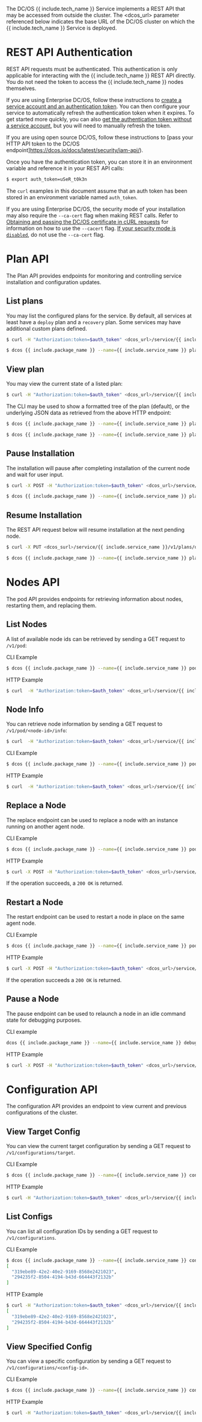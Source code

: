 The DC/OS {{ include.tech_name }} Service implements a REST API that may be accessed from outside the cluster. The <dcos_url> parameter referenced below indicates the base URL of the DC/OS cluster on which the {{ include.tech_name }} Service is deployed.

# REST API Authentication

REST API requests must be authenticated. This authentication is only applicable for interacting with the {{ include.tech_name }} REST API directly. You do not need the token to access the {{ include.tech_name }} nodes themselves.

If you are using Enterprise DC/OS, follow these instructions to [create a service account and an authentication token](https://docs.mesosphere.com/latest/security/service-auth/custom-service-auth/). You can then configure your service to automatically refresh the authentication token when it expires. To get started more quickly, you can also [get the authentication token without a service account](https://docs.mesosphere.com/latest/security/iam-api/), but you will need to manually refresh the token.

If you are using open source DC/OS, follow these instructions to [pass your HTTP API token to the DC/OS endpoint]https://dcos.io/docs/latest/security/iam-api/).

Once you have the authentication token, you can store it in an environment variable and reference it in your REST API calls:

```bash
$ export auth_token=uSeR_t0k3n
```

The `curl` examples in this document assume that an auth token has been stored in an environment variable named `auth_token`.

If you are using Enterprise DC/OS, the security mode of your installation may also require the `--ca-cert` flag when making REST calls. Refer to [Obtaining and passing the DC/OS certificate in cURL requests](https://docs.mesosphere.com/latest/networking/tls-ssl/#get-dcos-cert) for information on how to use the `--cacert` flag. [If your security mode is `disabled`](https://docs.mesosphere.com/latest/networking/tls-ssl/), do not use the `--ca-cert` flag.

# Plan API

The Plan API provides endpoints for monitoring and controlling service installation and configuration updates.

## List plans

You may list the configured plans for the service. By default, all services at least have a `deploy` plan and a `recovery` plan. Some services may have additional custom plans defined.

```bash
$ curl -H "Authorization:token=$auth_token" <dcos_url>/service/{{ include.service_name }}/v1/plans
```

```bash
$ dcos {{ include.package_name }} --name={{ include.service_name }} plan list
```

## View plan

You may view the current state of a listed plan:

```bash
$ curl -H "Authorization:token=$auth_token" <dcos_url>/service/{{ include.service_name }}/v1/plans/<plan>
```

The CLI may be used to show a formatted tree of the plan (default), or the underlying JSON data as retrieved from the above HTTP endpoint:

```bash
$ dcos {{ include.package_name }} --name={{ include.service_name }} plan show <plan>
```

```bash
$ dcos {{ include.package_name }} --name={{ include.service_name }} plan show <plan> --json
```

## Pause Installation

The installation will pause after completing installation of the current node and wait for user input.

```bash
$ curl -X POST -H "Authorization:token=$auth_token" <dcos_url>/service/{{ include.service_name }}/v1/plans/deploy/interrupt
```

```bash
$ dcos {{ include.package_name }} --name={{ include.service_name }} plan pause deploy
```

## Resume Installation

The REST API request below will resume installation at the next pending node.

```bash
$ curl -X PUT <dcos_surl>/service/{{ include.service_name }}/v1/plans/deploy/continue
```

```bash
$ dcos {{ include.package_name }} --name={{ include.service_name }} plan continue deploy
```

# Nodes API

The pod API provides endpoints for retrieving information about nodes, restarting them, and replacing them.

## List Nodes

A list of available node ids can be retrieved by sending a GET request to `/v1/pod`:

CLI Example
```bash
$ dcos {{ include.package_name }} --name={{ include.service_name }} pod list
```

HTTP Example
```bash
$ curl  -H "Authorization:token=$auth_token" <dcos_url>/service/{{ include.service_name }}/v1/pod
```

## Node Info

You can retrieve node information by sending a GET request to `/v1/pod/<node-id>/info`:

```bash
$ curl  -H "Authorization:token=$auth_token" <dcos_url>/service/{{ include.service_name }}/v1/pod/<node-id>/info
```

CLI Example
```bash
$ dcos {{ include.package_name }} --name={{ include.service_name }} pod info journalnode-0
```

HTTP Example
```bash
$ curl  -H "Authorization:token=$auth_token" <dcos_url>/service/{{ include.service_name }}/v1/pod/journalnode-0/info
```

## Replace a Node

The replace endpoint can be used to replace a node with an instance running on another agent node.

CLI Example
```bash
$ dcos {{ include.package_name }} --name={{ include.service_name }} pod replace <node-id>
```

HTTP Example
```bash
$ curl -X POST -H "Authorization:token=$auth_token" <dcos_url>/service/{{ include.service_name }}/v1/pod/<node-id>/replace
```

If the operation succeeds, a `200 OK` is returned.

## Restart a Node

The restart endpoint can be used to restart a node in place on the same agent node.

CLI Example
```bash
$ dcos {{ include.package_name }} --name={{ include.service_name }} pod restart <node-id>
```

HTTP Example
```bash
$ curl -X POST -H "Authorization:token=$auth_token" <dcos_url>/service/{{ include.service_name }}/v1/pod/<node-id>/restart
```

If the operation succeeds a `200 OK` is returned.

## Pause a Node

The pause endpoint can be used to relaunch a node in an idle command state for debugging purposes.

CLI example
```bash
dcos {{ include.package_name }} --name={{ include.service_name }} debug pod pause <node-id>
```

HTTP Example
```bash
$ curl -X POST -H "Authorization:token=$auth_token" <dcos_url>/service/{{ include.service_name }}/v1/pod/<node-id>/pause
```

# Configuration API

The configuration API provides an endpoint to view current and previous configurations of the cluster.

## View Target Config

You can view the current target configuration by sending a GET request to `/v1/configurations/target`.

CLI Example
```bash
$ dcos {{ include.package_name }} --name={{ include.service_name }} config target
```

HTTP Example
```bash
$ curl -H "Authorization:token=$auth_token" <dcos_url>/service/{{ include.service_name }}/v1/configurations/target
```

## List Configs

You can list all configuration IDs by sending a GET request to `/v1/configurations`.

CLI Example
```bash
$ dcos {{ include.package_name }} --name={{ include.service_name }} config list
[
  "319ebe89-42e2-40e2-9169-8568e2421023",
  "294235f2-8504-4194-b43d-664443f2132b"
]
```

HTTP Example
```bash
$ curl -H "Authorization:token=$auth_token" <dcos_url>/service/{{ include.service_name }}/v1/configurations
[
  "319ebe89-42e2-40e2-9169-8568e2421023",
  "294235f2-8504-4194-b43d-664443f2132b"
]
```

## View Specified Config

You can view a specific configuration by sending a GET request to `/v1/configurations/<config-id>`.

CLI Example
```bash
$ dcos {{ include.package_name }} --name={{ include.service_name }} config show 9a8d4308-ab9d-4121-b460-696ec3368ad6
```

HTTP Example
```bash
$ curl -H "Authorization:token=$auth_token" <dcos_url>/service/{{ include.service_name }}/v1/configurations/9a8d4308-ab9d-4121-b460-696ec3368ad6
```

